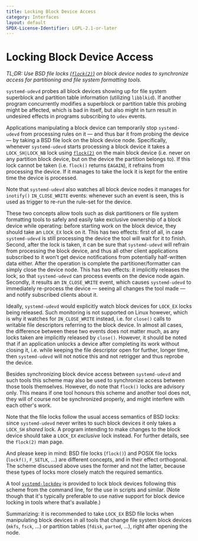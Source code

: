 ```yaml
---
title: Locking Block Device Access
category: Interfaces
layout: default
SPDX-License-Identifier: LGPL-2.1-or-later
---
```


# Locking Block Device Access

*TL;DR: Use BSD file locks
[(`flock(2)`)](http://man7.org/linux/man-pages/man2/flock.2.html) on block
device nodes to synchronize access for partitioning and file system formatting
tools.*

`systemd-udevd` probes all block devices showing up for file system superblock
and partition table information (utilizing `libblkid`). If another program
concurrently modifies a superblock or partition table this probing might be
affected, which is bad in itself, but also might in turn result in undesired
effects in programs subscribing to `udev` events.

Applications manipulating a block device can temporarily stop `systemd-udevd`
from processing rules on it — and thus bar it from probing the device — by
taking a BSD file lock on the block device node. Specifically, whenever
`systemd-udevd` starts processing a block device it takes a `LOCK_SH|LOCK_NB`
lock using [`flock(2)`](http://man7.org/linux/man-pages/man2/flock.2.html) on
the main block device (i.e. never on any partition block device, but on the
device the partition belongs to). If this lock cannot be taken (i.e. `flock()`
returns `EAGAIN`), it refrains from processing the device. If it manages to take
the lock it is kept for the entire time the device is processed.

Note that `systemd-udevd` also watches all block device nodes it manages for
`inotify()` `IN_CLOSE_WRITE` events: whenever such an event is seen, this is
used as trigger to re-run the rule-set for the device.

These two concepts allow tools such as disk partitioners or file system
formatting tools to safely and easily take exclusive ownership of a block
device while operating: before starting work on the block device, they should
take an `LOCK_EX` lock on it. This has two effects: first of all, in case
`systemd-udevd` is still processing the device the tool will wait for it to
finish. Second, after the lock is taken, it can be sure that `systemd-udevd`
will refrain from processing the block device, and thus all other client
applications subscribed to it won't get device notifications from potentially
half-written data either. After the operation is complete the
partitioner/formatter can simply close the device node. This has two effects:
it implicitly releases the lock, so that `systemd-udevd` can process events on
the device node again. Secondly, it results an `IN_CLOSE_WRITE` event, which
causes `systemd-udevd` to immediately re-process the device — seeing all
changes the tool made — and notify subscribed clients about it.

Ideally, `systemd-udevd` would explicitly watch block devices for `LOCK_EX`
locks being released. Such monitoring is not supported on Linux however, which
is why it watches for `IN_CLOSE_WRITE` instead, i.e. for `close()` calls to
writable file descriptors referring to the block device. In almost all cases,
the difference between these two events does not matter much, as any locks
taken are implicitly released by `close()`. However, it should be noted that if
an application unlocks a device after completing its work without closing it,
i.e. while keeping the file descriptor open for further, longer time, then
`systemd-udevd` will not notice this and not retrigger and thus reprobe the
device.

Besides synchronizing block device access between `systemd-udevd` and such
tools this scheme may also be used to synchronize access between those tools
themselves. However, do note that `flock()` locks are advisory only. This means
if one tool honours this scheme and another tool does not, they will of course
not be synchronized properly, and might interfere with each other's work.

Note that the file locks follow the usual access semantics of BSD locks: since
`systemd-udevd` never writes to such block devices it only takes a `LOCK_SH`
*shared* lock. A program intending to make changes to the block device should
take a `LOCK_EX` *exclusive* lock instead. For further details, see the
`flock(2)` man page.

And please keep in mind: BSD file locks (`flock()`) and POSIX file locks
(`lockf()`, `F_SETLK`, …) are different concepts, and in their effect
orthogonal. The scheme discussed above uses the former and not the latter,
because these types of locks more closely match the required semantics.

A tool
[`systemd-lockdev`](https://www.freedesktop.org/software/systemd/man/systemd-lockdev.html)
is provided to lock block devices following this scheme from the command line,
for the use in scripts and similar. (Note though that it's typically preferable
to use native support for block device locking in tools where that's
available.)

Summarizing: it is recommended to take `LOCK_EX` BSD file locks when
manipulating block devices in all tools that change file system block devices
(`mkfs`, `fsck`, …) or partition tables (`fdisk`, `parted`, …), right after
opening the node.
